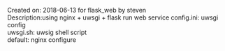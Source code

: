 Created on: 2018-06-13 for flask_web by steven  
Description:using nginx + uwsgi + flask run web service
config.ini:  uwsgi config  
uwsgi.sh:  uwsig shell script  
default:  nginx configure  

